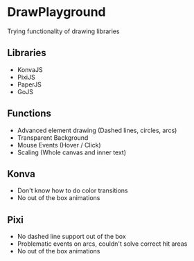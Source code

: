 # DrawPlayground

Trying functionality of drawing libraries

## Libraries

- KonvaJS
- PixiJS
- PaperJS
- GoJS

## Functions

- Advanced element drawing (Dashed lines, circles, arcs)
- Transparent Background
- Mouse Events (Hover / Click)
- Scaling (Whole canvas and inner text)

## Konva

- Don't know how to do color transitions
- No out of the box animations

## Pixi

- No dashed line support out of the box
- Problematic events on arcs, couldn't solve correct hit areas
- No out of the box animations
